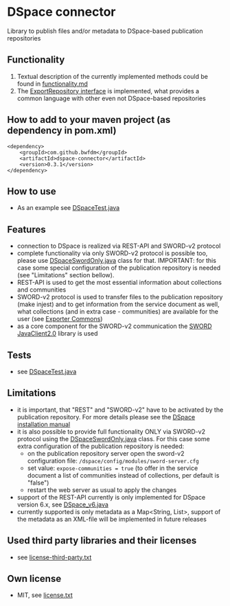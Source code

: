 # DSpace connector

Library to publish files and/or metadata to DSpace-based publication repositories

## Functionality

1. Textual description of the currently implemented methods could be found in [functionality.md](functionality.md)
2. The <a href="https://github.com/bwfdm/exporter-commons/blob/master/src/main/java/bwfdm/exporter/commons/ExportRepository.java" target="_blank">ExportRepository interface</a> is implemented, what provides a common language with other even not DSpace-based repositories

## How to add to your maven project (as dependency in pom.xml)
  
```
<dependency>
	<groupId>com.github.bwfdm</groupId>
	<artifactId>dspace-connector</artifactId>
	<version>0.3.1</version>
</dependency>  
```
      
## How to use
- As an example see [DSpaceTest.java](src/test/java/bwfdm/connector/dspace/test/DSpaceTest.java)

## Features
- connection to DSpace is realized via REST-API and SWORD-v2 protocol
- complete functionality via only SWORD-v2 protocol is possible too, please use [DSpaceSwordOnly.java](src/main/java/bwfdm/connector/dspace/DSpaceSwordOnly.java) class for that. IMPORTANT: for this case some special configuration of the publication repository is needed (see "Limitations" section bellow).   
- REST-API is used to get the most essential information about collections and communities
- SWORD-v2 protocol is used to transfer files to the publication repository (make injest) and to get information from the service document as well, what collections (and in extra case - communities) are available for the user (see <a href="https://github.com/bwfdm/exporter-commons" target="_blank">Exporter Commons</a>) 
- as a core component for the SWORD-v2 communication the <a href="https://github.com/swordapp/JavaClient2.0" target="_blank">SWORD JavaClient2.0</a> library is used

## Tests
- see [DSpaceTest.java](src/test/java/bwfdm/connector/dspace/test/DSpaceTest.java)

## Limitations
- it is important, that "REST" and "SWORD-v2" have to be activated by the publication repository. For more details please see the <a href="https://wiki.duraspace.org/display/DSDOC6x/Installing+DSpace#InstallingDSpace-InstallationInstructions" target="_blank">DSpace installation manual</a>
- it is also possible to provide full functionality ONLY via SWORD-v2 protocol using the [DSpaceSwordOnly.java](src/main/java/bwfdm/connector/dspace/DSpaceSwordOnly.java) class. For this case some extra configuration of the publication repository is needed:
  * on the publication repository server open the sword-v2 configuration file: `/dspace/config/modules/sword-server.cfg`
  * set value: `expose-communities = true` (to offer in the service document a list of communities instead of collections, per default is "false")
  * restart the web server as usual to apply the changes  
- support of the REST-API currently is only implemented for DSpace version 6.x, see [DSpace_v6.java](src/main/java/bwfdm/connector/dspace/DSpace_v6.java)   
- currently supported is only metadata as a Map<String, List<String>>, support of the metadata as an XML-file will be implemented in future releases
 
## Used third party libraries and their licenses
- see [license-third-party.txt](license-third-party.txt)

## Own license
- MIT, see [license.txt](license.txt)
